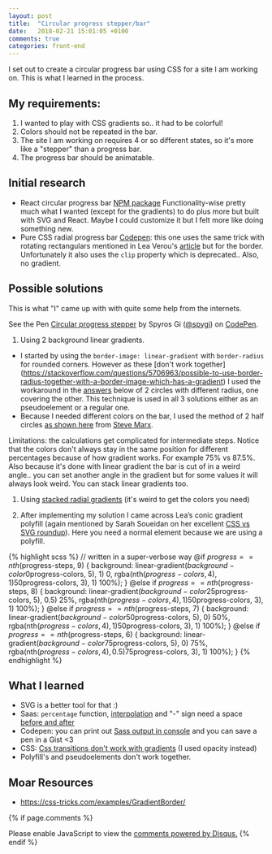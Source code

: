 ```yaml
---
layout: post
title:  "Circular progress stepper/bar"
date:   2018-02-21 15:01:05 +0100
comments: true
categories: front-end
---
```

I set out to create a circular progress bar using CSS for a site I am working on. This is what I learned in the process.

## My requirements:
1. I wanted to play with CSS gradients so.. it had to be colorful!
1. Colors should not be repeated in the bar.
1. The site I am working on requires 4 or so different states, so it's more like a "stepper" than a progress bar.
1. The progress bar should be animatable.

## Initial research
+ React circular progress bar [NPM package](https://www.npmjs.com/package/react-circular-progressbar) Functionality-wise pretty much what I wanted (except for the gradients) to do plus more but built with SVG and React. Maybe I could customize it but I felt more like doing something new.
+ Pure CSS radial progress bar [Codepen](https://codepen.io/jo-asakura/pen/stFHi?editors=1100): this one uses the same trick with rotating rectangulars mentioned in Lea Verou's [article](https://www.smashingmagazine.com/2015/07/designing-simple-pie-charts-with-css/) but for the border. Unfortunately it also uses the `clip` property which is deprecated.. Also, no gradient.


## Possible solutions
This is what "I" came up with with quite some help from the internets.
<p data-height="265" data-theme-id="0" data-slug-hash="yvKxYe" data-default-tab="css,result" data-user="spygi" data-embed-version="2" data-pen-title="Circular progress stepper" class="codepen">See the Pen <a href="https://codepen.io/spygi/pen/yvKxYe/">Circular progress stepper</a> by Spyros Gi (<a href="https://codepen.io/spygi">@spygi</a>) on <a href="https://codepen.io">CodePen</a>.</p>
<script async src="https://static.codepen.io/assets/embed/ei.js"></script>

1. Using 2 background linear gradients.
+ I started by using the `border-image: linear-gradient` with `border-radius` for rounded corners. However as these [don't work together] (https://stackoverflow.com/questions/5706963/possible-to-use-border-radius-together-with-a-border-image-which-has-a-gradient) I used the workaround in the [answers](https://stackoverflow.com/a/29223812/2259743) below of 2 circles with different radius, one covering the other. This technique is used in all 3 solutions either as an pseudoelement or a regular one.
+ Because I needed different colors on the bar, I used the method of 2 half circles [as shown here](https://codepen.io/xram/pen/thLsk) from [Steve Marx](https://codepen.io/xram).  

Limitations: the calculations get complicated for intermediate steps. Notice that the colors don't always stay in the same position for different percentages because of how gradient works. For example 75% vs 87.5%. Also because it's done with linear gradient the bar is cut of in a weird angle.. you can set another angle in the gradient but for some values it will always look weird. You can stack linear gradients too.

1. Using [stacked radial gradients](https://developer.mozilla.org/en-US/docs/Web/CSS/CSS_Images/Using_CSS_gradients) (it's weird to get the colors you need)

1. After implementing my solution I came across Lea’s conic gradient polyfill (again mentioned by Sarah Soueidan on her excellent [CSS vs SVG roundup](https://theblog.adobe.com/css-vs-svg-the-final-roundup/)). Here you need a normal element because we are using a polyfill.

{% highlight scss %}
// written in a super-verbose way
@if $progress == nth($progress-steps, 9) {
  background: linear-gradient($background-color 0%, rgba(nth($progress-colors, 5), 1) 0, rgba(nth($progress-colors, 4), 1) 50%, rgba(nth($progress-colors, 3), 1) 100%);
} @else if $progress == nth($progress-steps, 8) {
  background: linear-gradient($background-color 25%, rgba(nth($progress-colors, 5), 0.5) 25%, rgba(nth($progress-colors, 4), 1) 50%, rgba(nth($progress-colors, 3), 1) 100%);
} @else if $progress == nth($progress-steps, 7) {
  background: linear-gradient($background-color 50%, rgba(nth($progress-colors, 5), 0) 50%, rgba(nth($progress-colors, 4), 1) 50%, rgba(nth($progress-colors, 3), 1) 100%);
} @else if $progress == nth($progress-steps, 6) {
  background: linear-gradient($background-color 75%, rgba(nth($progress-colors, 5), 0) 75%, rgba(nth($progress-colors, 4), 0.5) 75%, rgba(nth($progress-colors, 3), 1) 100%);
}
{% endhighlight %}

## What I learned
+ SVG is a better tool for that :)
+ Saas: `percentage` function,  [interpolation](http://sass-lang.com/documentation/file.SASS_REFERENCE.html#interpolation_) and "-" sign need a space [before and after](https://stackoverflow.com/questions/8001879/subtraction-not-working-in-compass-scss)
+ Codepen: you can print out [Sass output in console](https://blog.codepen.io/2016/02/15/sass-debug-and-warn-output-to-the-console/) and you can save a pen in a Gist <3
+ CSS: [Css transitions don't work with gradients](https://stackoverflow.com/questions/6542212/use-css3-transitions-with-gradient-backgrounds) (I used opacity instead)
+ Polyfill's and pseudoelements don't work together.

## Moar Resources
+ https://css-tricks.com/examples/GradientBorder/

{% if page.comments %}
<div id="disqus_thread"></div>
<script>
/**
*  RECOMMENDED CONFIGURATION VARIABLES: EDIT AND UNCOMMENT THE SECTION BELOW TO INSERT DYNAMIC VALUES FROM YOUR PLATFORM OR CMS.
*  LEARN WHY DEFINING THESE VARIABLES IS IMPORTANT: https://disqus.com/admin/universalcode/#configuration-variables*/
/*
var disqus_config = function () {
this.page.url = PAGE_URL;  // Replace PAGE_URL with your page's canonical URL variable
this.page.identifier = PAGE_IDENTIFIER; // Replace PAGE_IDENTIFIER with your page's unique identifier variable
};
*/
(function() { // DON'T EDIT BELOW THIS LINE
var d = document, s = d.createElement('script');
s.src = 'https://tech-spygi-me.disqus.com/embed.js';
s.setAttribute('data-timestamp', +new Date());
(d.head || d.body).appendChild(s);
})();
</script>
<noscript>Please enable JavaScript to view the <a href="https://disqus.com/?ref_noscript">comments powered by Disqus.</a></noscript>
<script id="dsq-count-scr" src="//tech-spygi-me.disqus.com/count.js" async></script>
{% endif %}
